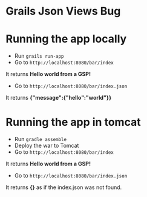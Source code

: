 Grails Json Views Bug
=====================

# Running the app locally

* Run `grails run-app`
* Go to `http://localhost:8080/bar/index`

It returns **Hello world from a GSP!**

* Go to `http://localhost:8080/bar/index.json`

It returns **{"message":{"hello":"world"}}**

# Running the app in tomcat

* Run `gradle assemble`
* Deploy the war to Tomcat
* Go to `http://localhost:8080/bar/index`

It returns **Hello world from a GSP!**

* Go to `http://localhost:8080/bar/index.json`

It returns **{}** as if the index.json was not found.